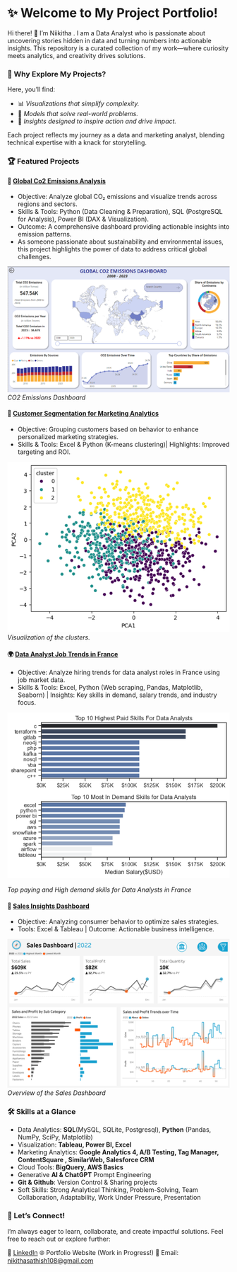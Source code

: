 # ✨ Welcome to My Project Portfolio!
Hi there! 👋 I’m Niikitha . I am a Data Analyst who is passionate about uncovering stories hidden in data and turning numbers into actionable insights. This repository is a curated collection of my work—where curiosity meets analytics, and creativity drives solutions.

### 🤔 Why Explore My Projects?
Here, you’ll find:

- 📊 *Visualizations that simplify complexity.*
- 🤖 *Models that solve real-world problems.*
- 🚀 *Insights designed to inspire action and drive impact.*

Each project reflects my journey as a data and marketing analyst, blending technical expertise with a knack for storytelling.

### 🏆 Featured Projects
#### 🌱 [Global Co2 Emissions Analysis](https://github.com/nikitha108/Emission_project)
- Objective: Analyze global CO₂ emissions and visualize trends across regions and sectors.
- Skills & Tools: Python (Data Cleaning & Preparation), SQL (PostgreSQL for Analysis), Power BI (DAX & Visualization).
- Outcome: A comprehensive dashboard providing actionable insights into emission patterns.
- As someone passionate about sustainability and environmental issues, this project highlights the power of data to address critical global challenges.

![CO2 Emissions Dashboard](<Emissions Dsshboard.png>)
*CO2 Emissions Dashboard*

#### 👥 [Customer Segmentation for Marketing Analytics](https://github.com/nikitha108/Project_marketing)
- Objective: Grouping customers based on behavior to enhance personalized marketing strategies.
- Skills & Tools: Excel & Python (K-means clustering)| Highlights: Improved targeting and ROI.

![](cluster.png)   
*Visualization of the clusters.*

#### 🌍 [Data Analyst Job Trends in France](https://github.com/nikitha108/Project_Data)
- Objective: Analyze hiring trends for data analyst roles in France using job market data.
- Skills & Tools: Excel, Python (Web scraping, Pandas, Matplotlib, Seaborn) | Insights: Key skills in demand, salary trends, and industry focus.

![](top_pay_n_high_demand_skills.png)

*Top paying and High demand skills for Data Analysts in France*
#### 🛒 [Sales Insights Dashboard](https://github.com/nikitha108/Sales_Consumer_Dashboard?tab=readme-ov-file)
- Objective: Analyzing consumer behavior to optimize sales strategies.
- Tools: Excel & Tableau | Outcome: Actionable business intelligence.

![](<Sales Dashboard.png>)
*Overview of the Sales Dashboard*

### 🛠 Skills at a Glance
- Data Analytics: **SQL**(MySQL, SQLite, Postgresql), **Python** (Pandas, NumPy, SciPy, Matplotlib)
- Visualization: **Tableau, Power BI, Excel**
- Marketing Analytics: **Google Analytics 4, A/B Testing, Tag Manager, ContentSquare , SimilarWeb, Salesforce CRM**
- Cloud Tools: **BigQuery, AWS Basics**
- Generative **AI & ChatGPT** Prompt Engineering
- **Git & Github**: Version Control & Sharing projects
- Soft Skills: Strong Analytical Thinking, Problem-Solving, Team Collaboration, Adaptability, Work Under Pressure, Presentation 


### 🌟 Let’s Connect!
I’m always eager to learn, collaborate, and create impactful solutions. Feel free to reach out or explore further:

🤝 [LinkedIn](https://www.linkedin.com/in/nikitha-sathish/)
🌐 Portfolio Website (Work in Progress!)
📧 Email: nikithasathish108@gmail.com


